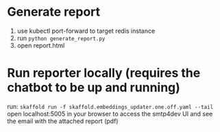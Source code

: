 # Generate report   

1. use kubectl port-forward to target redis instance  
2. run ``python generate_report.py``   
3. open report.html

# Run reporter locally (requires the chatbot to be up and running)
run: ``skaffold run -f skaffold.embeddings_updater.one.off.yaml --tail``  
open localhost:5005 in your browser to access the smtp4dev UI and see the email with the attached report (pdf)     

